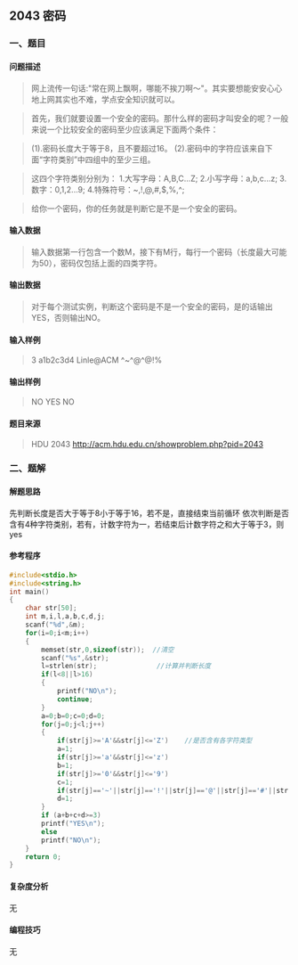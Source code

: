 ## 2043 密码

### 一、题目

#### 问题描述

>网上流传一句话:"常在网上飘啊，哪能不挨刀啊～"。其实要想能安安心心地上网其实也不难，学点安全知识就可以。

>首先，我们就要设置一个安全的密码。那什么样的密码才叫安全的呢？一般来说一个比较安全的密码至少应该满足下面两个条件：

>(1).密码长度大于等于8，且不要超过16。
>(2).密码中的字符应该来自下面“字符类别”中四组中的至少三组。

>这四个字符类别分别为：
>1.大写字母：A,B,C...Z;
>2.小写字母：a,b,c...z;
>3.数字：0,1,2...9;
>4.特殊符号：~,!,@,#,$,%,^;

>给你一个密码，你的任务就是判断它是不是一个安全的密码。

#### 输入数据

>输入数据第一行包含一个数M，接下有M行，每行一个密码（长度最大可能为50），密码仅包括上面的四类字符。

#### 输出数据

>对于每个测试实例，判断这个密码是不是一个安全的密码，是的话输出YES，否则输出NO。

#### 输入样例

>3
>a1b2c3d4
>Linle@ACM
>^~^@^@!%

#### 输出样例

>NO
>YES
>NO

#### 题目来源

>HDU 2043 http://acm.hdu.edu.cn/showproblem.php?pid=2043

### 二、题解

#### 解题思路

先判断长度是否大于等于8小于等于16，若不是，直接结束当前循环
依次判断是否含有4种字符类别，若有，计数字符为一，若结束后计数字符之和大于等于3，则yes

#### 参考程序

```c++
#include<stdio.h>
#include<string.h>
int main()
{
    char str[50];
    int m,i,l,a,b,c,d,j;
    scanf("%d",&m);
    for(i=0;i<m;i++)
    {
        memset(str,0,sizeof(str));  //清空
        scanf("%s",&str);
        l=strlen(str);               //计算并判断长度
        if(l<8||l>16)
        {
            printf("NO\n");
            continue;
        }
        a=0;b=0;c=0;d=0;
        for(j=0;j<l;j++)
        {
            if(str[j]>='A'&&str[j]<='Z')    //是否含有各字符类型
            a=1;
            if(str[j]>='a'&&str[j]<='z')
            b=1;
            if(str[j]>='0'&&str[j]<='9')
            c=1;
            if(str[j]=='~'||str[j]=='!'||str[j]=='@'||str[j]=='#'||str[j]=='$'||str[j]=='%'||str[j]=='^')
            d=1;
        }
        if (a+b+c+d>=3)
        printf("YES\n");
        else
        printf("NO\n");
    }
    return 0;
}
```

#### 复杂度分析

无

#### 编程技巧

无
